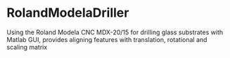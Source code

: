 RolandModelaDriller
===================

Using the Roland Modela CNC MDX-20/15 for drilling glass substrates with Matlab GUI, provides aligning features with translation, rotational and scaling matrix
